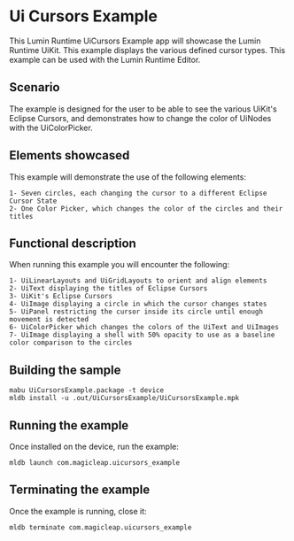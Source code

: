 # Ui Cursors Example
This Lumin Runtime UiCursors Example app will showcase the Lumin Runtime UiKit. This example displays the various defined cursor types.
This example can be used with the Lumin Runtime Editor.

## Scenario ##
The example is designed for the user to be able to see the various UiKit's Eclipse Cursors, and demonstrates how to change
the color of UiNodes with the UiColorPicker.

## Elements showcased ##
This example will demonstrate the use of the following elements:

	1- Seven circles, each changing the cursor to a different Eclipse Cursor State
	2- One Color Picker, which changes the color of the circles and their titles

## Functional description ##
When running this example you will encounter the following:

	1- UiLinearLayouts and UiGridLayouts to orient and align elements
	2- UiText displaying the titles of Eclipse Cursors
	3- UiKit's Eclipse Cursors
	4- UiImage displaying a circle in which the cursor changes states
	5- UiPanel restricting the cursor inside its circle until enough movement is detected
	6- UiColorPicker which changes the colors of the UiText and UiImages
	7- UiImage displaying a shell with 50% opacity to use as a baseline color comparison to the circles

## Building the sample ##
```shell
mabu UiCursorsExample.package -t device
mldb install -u .out/UiCursorsExample/UiCursorsExample.mpk
```

## Running the example ##
Once installed on the device, run the example:
```shell
mldb launch com.magicleap.uicursors_example
```

## Terminating the example ##
Once the example is running, close it:
```shell
mldb terminate com.magicleap.uicursors_example
```